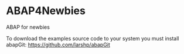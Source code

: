 # ABAP4Newbies
ABAP for newbies

To download the examples source code to your system you must install abapGit: https://github.com/larshp/abapGit
